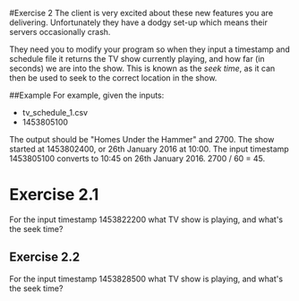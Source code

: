 #Exercise 2
The client is very excited about these new features you are delivering. Unfortunately they have a dodgy set-up which means their servers occasionally crash.

They need you to modify your program so when they input a timestamp and schedule file it returns the TV show currently playing, and how far (in seconds) we are into the show. This is known as the _seek time_, as it can then be used to seek to the correct location in the show.

##Example
For example, given the inputs:

 - tv_schedule_1.csv
 - 1453805100

The output should be "Homes Under the Hammer" and 2700.
The show started at 1453802400, or 26th January 2016 at 10:00.
The input timestamp 1453805100 converts to 10:45 on 26th January 2016.
2700 / 60 = 45.

# Exercise 2.1
For the input timestamp 1453822200 what TV show is playing, and what's the seek time?

## Exercise 2.2
For the input timestamp 1453828500 what TV show is playing, and what's the seek time?

